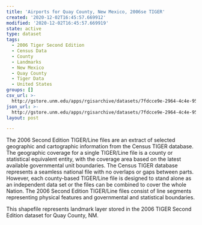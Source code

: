 ```yaml
---
title: 'Airports for Quay County, New Mexico, 2006se TIGER'
created: '2020-12-02T16:45:57.669912'
modified: '2020-12-02T16:45:57.669919'
state: active
type: dataset
tags:
  - 2006 Tiger Second Edition
  - Census Data
  - County
  - Landmarks
  - New Mexico
  - Quay County
  - Tiger Data
  - United States
groups: []
csv_url: >-
  http://gstore.unm.edu/apps/rgisarchive/datasets/7fdcce9e-2964-4c4e-9592-03c7cf9a723d/tgr2006se_quay_lkd.derived.csv
json_url: >-
  http://gstore.unm.edu/apps/rgisarchive/datasets/7fdcce9e-2964-4c4e-9592-03c7cf9a723d/tgr2006se_quay_lkd.derived.json
layout: post

---
```

The 2006 Second Edition TIGER/Line files are an extract of selected geographic and cartographic information from the Census TIGER database.  The geographic coverage for a single TIGER/Line file is a county or statistical equivalent entity, with the coverage area based on the latest available governmental unit boundaries. The Census TIGER database represents a seamless national file with no overlaps or gaps between parts.  However, each county-based TIGER/Line file is designed to stand alone as an independent data set or the files can be combined to cover the whole Nation.  The 2006 Second Edition  TIGER/Line files consist of line segments representing physical features and governmental and statistical boundaries.  

This shapefile represents landmark layer stored in the 2006 TIGER Second Edition dataset for Quay County, NM.
